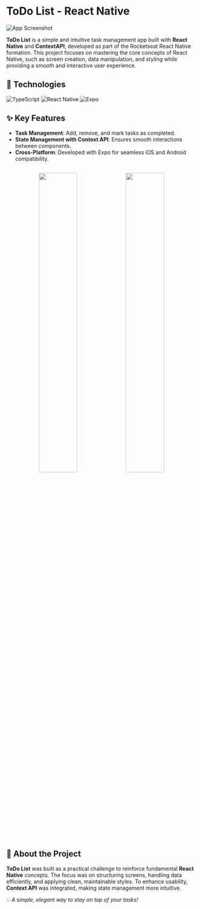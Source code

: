 # ToDo List - React Native

![App Screenshot](https://res.cloudinary.com/dloadb2bx/image/upload/v1738182468/aa_qluzdv.png)

**ToDo List** is a simple and intuitive task management app built with **React Native** and **ContextAPI**, developed as part of the Rocketseat React Native formation. This project focuses on mastering the core concepts of React Native, such as screen creation, data manipulation, and styling while providing a smooth and interactive user experience.

## 🚀 Technologies

  
![TypeScript](https://img.shields.io/badge/TypeScript-%23007ACC.svg?style=for-the-badge&logo=typescript&logoColor=white) ![React Native](https://img.shields.io/badge/react_native-%2320232a.svg?style=for-the-badge&logo=react&logoColor=%2361DAFB) ![Expo](https://img.shields.io/badge/expo-1C1E24?style=for-the-badge&logo=expo&logoColor=#D04A37)

## ✨ Key Features

-   **Task Management**: Add, remove, and mark tasks as completed.
-   **State Management with Context API**: Ensures smooth interactions between components.
-   **Cross-Platform**: Developed with Expo for seamless iOS and Android compatibility.

## 
<div align="center">  <img src="https://res.cloudinary.com/dloadb2bx/image/upload/v1738182364/Screenshot_20250129_172425_Expo_Go_jkqcts.jpg" width="45%" /> <img src="https://res.cloudinary.com/dloadb2bx/image/upload/v1738182363/Screenshot_20250129_172418_Expo_Go_wacpbi.jpg" width="45%" />

</div>


## 📌 About the Project

**ToDo List** was built as a practical challenge to reinforce fundamental **React Native** concepts. The focus was on structuring screens, handling data efficiently, and applying clean, maintainable styles. To enhance usability, **Context API** was integrated, making state management more intuitive.

💡 _A simple, elegant way to stay on top of your tasks!_